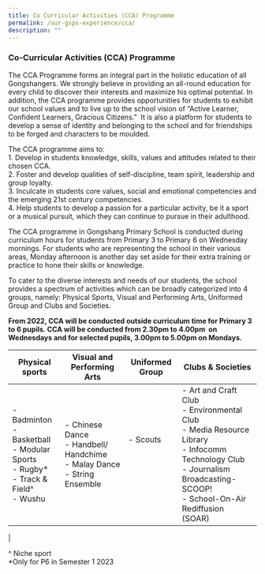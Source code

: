 ```yaml
---
title: Co Curricular Activities (CCA) Programme
permalink: /our-gsps-experience/cca/
description: ""
---
```

### **Co-Curricular Activities (CCA) Programme**
The CCA Programme forms an integral part in the holistic education of all Gongshangers. We strongly believe in providing an all-round education for every child to discover their interests and maximize his optimal potential. In addition, the CCA programme provides opportunities for students to exhibit our school values and to live up to the school vision of “Active Learner, Confident Learners, Gracious Citizens.”&nbsp; It is also a platform for students to develop a sense of identity and belonging to the school and for friendships to be forged and characters to be moulded.&nbsp;

The CCA programme aims to:<br>
1\. Develop in students knowledge, skills, values and attitudes related to their chosen CCA.<br>
2\. Foster and develop qualities of self-discipline, team spirit, leadership and group loyalty.<br>
3\. Inculcate in students core values, social and emotional competencies and the emerging 21st century competencies.<br>
4\. Help students to develop a passion for a particular activity, be it a sport or a musical pursuit, which they can continue to pursue in their adulthood.

The CCA programme in Gongshang Primary School is conducted during curriculum hours for students from Primary 3 to Primary 6 on Wednesday mornings. For students who are representing the school in their various areas, Monday afternoon is another day set aside for their extra training or practice to hone their skills or knowledge.&nbsp;

To cater to the diverse interests and needs of our students, the school provides a spectrum of activities which can be broadly categorized into 4 groups, namely: Physical Sports, Visual and Performing Arts, Uniformed Group and Clubs and Societies.

**From 2022, CCA will be conducted outside curriculum time for Primary 3 to 6 pupils. CCA will be conducted from 2.30pm to 4.00pm&nbsp; on Wednesdays and for selected pupils, 3.00pm to 5.00pm on Mondays.**

| Physical sports | Visual and Performing Arts | Uniformed Group | Clubs &amp; Societies |
|---|---|---|---|
| - Badminton<br>- Basketball<br>- Modular Sports<br>- Rugby*<br>- Track &amp; Field^<br>- Wushu | - Chinese Dance<br>- Handbell/ Handchime<br>- Malay Dance<br>- String Ensemble | - Scouts<br><br><br><br> | - Art and Craft Club<br>- Environmental Club<br>- Media Resource Library<br>- Infocomm Technology Club<br>- Journalism Broadcasting-SCOOP!<br>- School-On-Air Rediffusion (SOAR) |
|

\^ Niche sport<br>
\*Only for P6 in Semester 1 2023